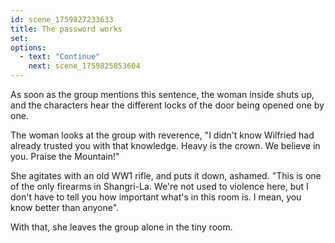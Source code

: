 ```yaml
---
id: scene_1759827233633
title: The password works
set:
options:
  - text: "Continue"
    next: scene_1759825853604
---
```


As soon as the group mentions this sentence, the woman inside shuts up, and the characters hear the different locks of the door being opened one by one.

The woman looks at the group with reverence, "I didn't know Wilfried had already trusted you with that knowledge. Heavy is the crown. We believe in you. Praise the Mountain!" 

She agitates with an old WW1 rifle, and puts it down, ashamed. "This is one of the only firearms in Shangri-La. We're not used to violence here, but I don't have to tell you how important what's in this room is. I mean, you know better than anyone".

With that, she leaves the group alone in the tiny room.